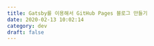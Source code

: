 ```yaml
---
title: Gatsby를 이용해서 GitHub Pages 블로그 만들기
date: 2020-02-13 10:02:14
category: dev
draft: false
---
```

